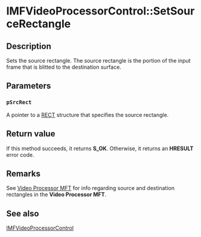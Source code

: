 # IMFVideoProcessorControl::SetSourceRectangle

## Description

Sets the source rectangle. The source rectangle is the portion of the input frame that is blitted to the destination surface.

## Parameters

### `pSrcRect`

A pointer to a [RECT](https://learn.microsoft.com/windows/desktop/api/windef/ns-windef-rect) structure that specifies the source rectangle.

## Return value

If this method succeeds, it returns **S_OK**. Otherwise, it returns an **HRESULT** error code.

## Remarks

See [Video Processor MFT](https://learn.microsoft.com/windows/desktop/medfound/video-processor-mft) for info regarding source and destination rectangles in the **Video Processor MFT**.

## See also

[IMFVideoProcessorControl](https://learn.microsoft.com/windows/desktop/api/mfidl/nn-mfidl-imfvideoprocessorcontrol)